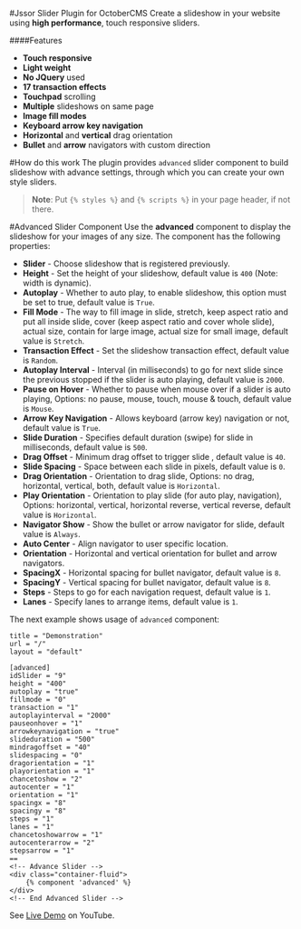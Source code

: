 #Jssor Slider Plugin for OctoberCMS
Create a slideshow in your website using **high performance**, touch responsive sliders.

####Features
* **Touch responsive**
* **Light weight**
* **No JQuery** used
* **17 transaction effects**
* **Touchpad** scrolling
* **Multiple** slideshows on same page
* **Image fill modes**
* **Keyboard arrow key navigation**
* **Horizontal** and **vertical** drag orientation
* **Bullet** and **arrow** navigators with custom direction

#How do this work
The plugin provides `advanced` slider component to build slideshow with advance settings, through which you can create your own style sliders.

> **Note**: Put `{% styles %}` and `{% scripts %}` in your page header, if not there.

#Advanced Slider Component
Use the **advanced** component to display the slideshow for your images of any size.
The component has the following properties:
* **Slider** - Choose slideshow that is registered previously.
* **Height** - Set the height of your slideshow, default value is `400` (Note: width is dynamic).
* **Autoplay** - Whether to auto play, to enable slideshow, this option must be set to true, default value is `True`.
* **Fill Mode** - The way to fill image in slide, stretch, keep aspect ratio and put all inside slide, cover (keep aspect ratio and cover whole slide), actual size, contain for large image, actual size for small image, default value is `Stretch`.
* **Transaction Effect** - Set the slideshow transaction effect, default value is `Random`.
* **Autoplay Interval** - Interval (in milliseconds) to go for next slide since the previous stopped if the slider is auto playing, default value is `2000`.
* **Pause on Hover** - Whether to pause when mouse over if a slider is auto playing, Options: no pause, mouse, touch, mouse & touch, default value is `Mouse`.
* **Arrow Key Navigation** - Allows keyboard (arrow key) navigation or not, default value is `True`.
* **Slide Duration** - Specifies default duration (swipe) for slide in milliseconds, default value is `500`.
* **Drag Offset** - Minimum drag offset to trigger slide , default value is `40`.
* **Slide Spacing** - Space between each slide in pixels, default value is `0`.
* **Drag Orientation** - Orientation to drag slide, Options: no drag, horizontal, vertical, both, default value is `Horizontal`.
* **Play Orientation** - Orientation to play slide (for auto play, navigation), Options: horizontal, vertical, horizontal reverse, vertical reverse, default value is `Horizontal`.
* **Navigator Show** - Show the bullet or arrow navigator for slide, default value is `Always`.
* **Auto Center** - Align navigator to user specific location.
* **Orientation** - Horizontal and vertical orientation for bullet and arrow navigators.
* **SpacingX** - Horizontal spacing for bullet navigator, default value is `8`.
* **SpacingY** - Vertical spacing for bullet navigator, default value is `8`.
* **Steps** - Steps to go for each navigation request, default value is `1`.
* **Lanes** - Specify lanes to arrange items, default value is `1`.

The next example shows usage of `advanced` component:

	title = "Demonstration"
	url = "/"
	layout = "default"

	[advanced]
	idSlider = "9"
	height = "400"
	autoplay = "true"
	fillmode = "0"
	transaction = "1"
	autoplayinterval = "2000"
	pauseonhover = "1"
	arrowkeynavigation = "true"
	slideduration = "500"
	mindragoffset = "40"
	slidespacing = "0"
	dragorientation = "1"
	playorientation = "1"
	chancetoshow = "2"
	autocenter = "1"
	orientation = "1"
	spacingx = "8"
	spacingy = "8"
	steps = "1"
	lanes = "1"
	chancetoshowarrow = "1"
	autocenterarrow = "2"
	stepsarrow = "1"
	==
	<!-- Advance Slider -->
	<div class="container-fluid">
		{% component 'advanced' %}
	</div>
    <!-- End Advanced Slider -->

See [Live Demo](http://youtu.be/SuR4UsXcf5o) on YouTube.
